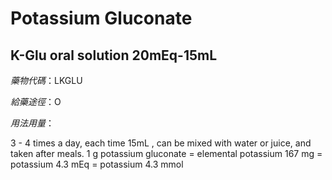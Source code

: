 # Potassium Gluconate

## K-Glu oral solution 20mEq-15mL

*藥物代碼*：LKGLU

*給藥途徑*：O

*用法用量*：

3 - 4 times a day, each time 15mL , can be mixed with water or juice, and taken after meals.
1 g potassium gluconate = elemental potassium 167 mg = potassium 4.3 mEq = potassium 4.3 mmol

